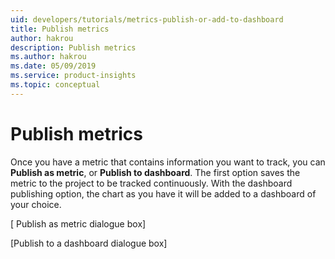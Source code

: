 ```yaml
---
uid: developers/tutorials/metrics-publish-or-add-to-dashboard
title: Publish metrics
author: hakrou
description: Publish metrics
ms.author: hakrou
ms.date: 05/09/2019
ms.service: product-insights
ms.topic: conceptual
---
```


# Publish metrics

Once you have a metric that contains information you want to track, you can **Publish as metric**, or **Publish to dashboard**. The first option saves the metric to the project to be tracked continuously. With the dashboard publishing option, the chart as you have it will be added to a dashboard of your choice. 

[ Publish as metric dialogue box] 

[Publish to a dashboard dialogue box] 
